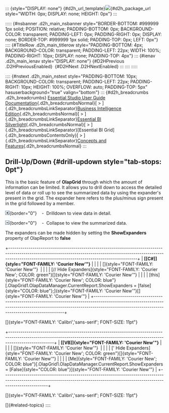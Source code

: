 ::: {style="DISPLAY: none"}
[](ms-xhelp:///?Id=d2h_url_template){#d2h_url_template}![](!package_url!){#d2h_package_url style="WIDTH: 0px; DISPLAY: none; HEIGHT: 0px"}
:::

::::: {#nsbanner .d2h_main_nsbanner style="BORDER-BOTTOM: #999999 1px solid; POSITION: relative; PADDING-BOTTOM: 0px; BACKGROUND-COLOR: transparent; PADDING-LEFT: 0px; PADDING-RIGHT: 0px; DISPLAY: none; BORDER-TOP: #999999 1px solid; PADDING-TOP: 0px; LEFT: 0px"}
:::: {#TitleRow .d2h_main_titlerow style="PADDING-BOTTOM: 4px; BACKGROUND-COLOR: transparent; PADDING-LEFT: 22px; WIDTH: 100%; PADDING-RIGHT: 10px; DISPLAY: none; PADDING-TOP: 4px"}
::: {#ienav .d2h_main_ienav style="DISPLAY: none"}
[](ms-xhelp:///?Id=6ba11c30-e303-4850-84f7-e1d92e0dc97a){#D2HPrevious .D2HPreviousEnabled}  [](ms-xhelp:///?Id=3d3dd525-ece1-4957-bd0f-875dcb535d68){#D2HNext .D2HNextEnabled}
:::
::::
:::::

:::: {#nstext .d2h_main_nstext style="PADDING-BOTTOM: 10px; BACKGROUND-COLOR: transparent; PADDING-LEFT: 22px; PADDING-RIGHT: 10px; HEIGHT: 100%; OVERFLOW: auto; PADDING-TOP: 5px" hasuserbackground="true" valign="bottom"}
::: {#d2h_breadcrumbs .d2h_breadcrumbs}
[Essential Studio User Guide Documentation](ms-xhelp:///?Id=12457748-09e3-4d74-a240-8e049cedf030){.d2h_breadcrumbsNormal}[ \> ]{.d2h_breadcrumbsLinkSeparator}[Business Intelligence Edition](ms-xhelp:///?Id=fdf33dd8-62b2-47b9-ad7b-fc50e590bca5){.d2h_breadcrumbsNormal}[ \> ]{.d2h_breadcrumbsLinkSeparator}[Essential BI Silverlight](ms-xhelp:///?Id=c006b39c-6aa2-4637-b7de-3e7b6cb3f9f9){.d2h_breadcrumbsNormal}[ \> ]{.d2h_breadcrumbsLinkSeparator}[Essential BI Grid]{.d2h_breadcrumbsContentsOnly}[ \> ]{.d2h_breadcrumbsLinkSeparator}[Concepts and Features](ms-xhelp:///?Id=6e49680f-da51-4b1f-9043-47e40b9c0684){.d2h_breadcrumbsNormal}
:::

## Drill-Up/Down {#drill-updown style="tab-stops: 0pt"}

This is the basic feature of **OlapGrid** through which the amount of information can be limited. It allows you to drill down to access the detailed level of data or roll up to see the summarized data by using the expander's present in the grid. The expander here refers to the plus/minus sign present in the grid followed by a member.

![\*](ImagesExt/image38_13.jpg){border="0"}    -  Drilldown to view data in detail.

![\*](ImagesExt/image38_14.jpg){border="0"}    -  Collapse to view the summarized data.

The expanders can be made hidden by setting the **ShowExpanders** property of OlapReport to **false**

+---------------------------------------------------------------------------------------------------------------------------------------------------------------------------------------------------------------------------+
| **[\[C#\]]{style="FONT-FAMILY: 'Courier New'"}**                                                                                                                                                                          |
|                                                                                                                                                                                                                           |
| []{style="FONT-FAMILY: 'Courier New'"}                                                                                                                                                                                    |
|                                                                                                                                                                                                                           |
| [// Hide Expanders]{style="FONT-FAMILY: 'Courier New'; COLOR: green"}[]{style="FONT-FAMILY: 'Courier New'"}                                                                                                               |
|                                                                                                                                                                                                                           |
| [this]{style="FONT-FAMILY: 'Courier New'; COLOR: blue"}[.OlapGrid1.OlapDataManager.CurrentReport.ShowExpanders = [false]{style="COLOR: blue"};]{style="FONT-FAMILY: 'Courier New'"}[]{style="FONT-FAMILY: 'Courier New'"} |
+---------------------------------------------------------------------------------------------------------------------------------------------------------------------------------------------------------------------------+

[]{style="FONT-FAMILY: 'Calibri','sans-serif'; FONT-SIZE: 11pt"} 

+----------------------------------------------------------------------------------------------------------------------------------------------------------------------------------+
| **[\[VB\]]{style="FONT-FAMILY: 'Courier New'"}**                                                                                                                                 |
|                                                                                                                                                                                  |
| []{style="FONT-FAMILY: 'Courier New'"}                                                                                                                                           |
|                                                                                                                                                                                  |
| [\' Hide Expanders]{style="FONT-FAMILY: 'Courier New'; COLOR: green"}[]{style="FONT-FAMILY: 'Courier New'"}                                                                      |
|                                                                                                                                                                                  |
| [Me]{style="FONT-FAMILY: 'Courier New'; COLOR: blue"}[.OlapGrid1.OlapDataManager.CurrentReport.ShowExpanders = [False]{style="COLOR: blue"}]{style="FONT-FAMILY: 'Courier New'"} |
+----------------------------------------------------------------------------------------------------------------------------------------------------------------------------------+

[]{style="FONT-FAMILY: 'Calibri','sans-serif'; FONT-SIZE: 11pt"} 

[]{#related-topics}
::::

